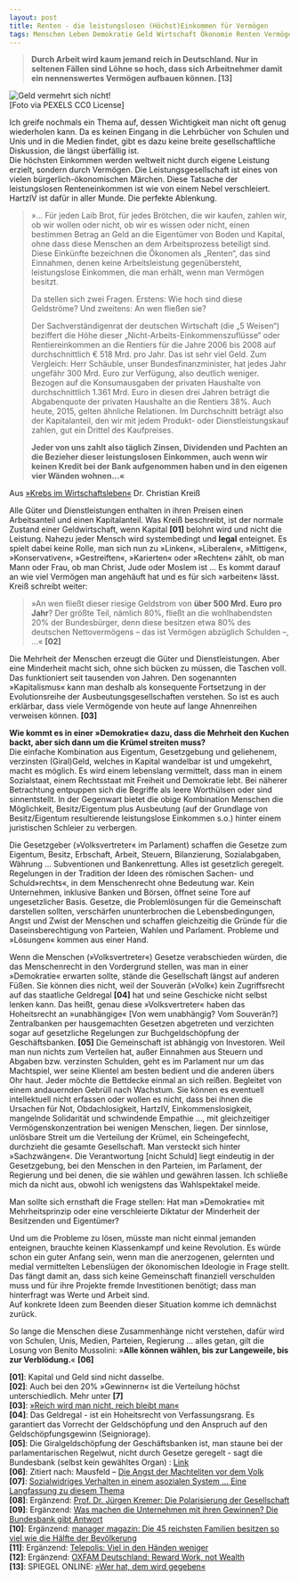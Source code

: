 ```yaml
---
layout: post
title: Renten - die leistungslosen (Höchst)Einkommen für Vermögen
tags: Menschen Leben Demokratie Geld Wirtschaft Ökonomie Renten Vermögen Parteien HartzIV
---
```

>**Durch Arbeit wird kaum jemand reich in Deutschland. Nur in seltenen Fällen sind Löhne so hoch, dass sich Arbeitnehmer damit ein nennenswertes Vermögen aufbauen können. [13]**  

![Geld vermehrt sich nicht!](https://denkstaette.github.io/assets/img/renten.jpg)   
[Foto via PEXELS CC0 License]

Ich greife nochmals ein Thema auf, dessen Wichtigkeit man nicht oft genug wiederholen kann. Da es keinen Eingang in die Lehrbücher von Schulen und Unis und in die Medien findet, gibt es dazu keine breite gesellschaftliche Diskussion, die längst überfällig ist.<br />Die höchsten Einkommen werden weltweit nicht durch eigene Leistung erzielt, sondern durch Vermögen. Die Leistungsgesellschaft ist eines von vielen bürgerlich-ökonomischen Märchen. Diese Tatsache der leistungslosen Renteneinkommen ist wie von einem Nebel verschleiert. HartzIV ist dafür in aller Munde. Die perfekte Ablenkung.<!--more-->

>»… Für jeden Laib Brot, für jedes Brötchen, die wir kaufen, zahlen wir, ob wir wollen oder nicht, ob wir es wissen oder nicht, einen bestimmen Betrag an Geld an die Eigentümer von Boden und Kapital, ohne dass diese Menschen an dem Arbeitsprozess beteiligt sind. Diese Einkünfte bezeichnen die Ökonomen als „Renten“, das sind Einnahmen, denen keine Arbeitsleistung gegenübersteht, leistungslose Einkommen, die man erhält, wenn man Vermögen besitzt.
>
>Da stellen sich zwei Fragen. Erstens: Wie hoch sind diese Geldströme? Und zweitens: An wen fließen sie?
>
>Der Sachverständigenrat der deutschen Wirtschaft (die „5 Weisen“) beziffert die Höhe dieser „Nicht-Arbeits-Einkommenszuflüsse“ oder Rentiereinkommen an die Rentiers für die Jahre 2006 bis 2008 auf durchschnittlich € 518 Mrd. pro Jahr. Das ist sehr viel Geld. Zum Vergleich: Herr Schäuble, unser Bundesfinanzminister, hat jedes Jahr ungefähr 300 Mrd. Euro zur Verfügung, also deutlich weniger. Bezogen auf die Konsumausgaben der privaten Haushalte von durchschnittlich 1.361 Mrd. Euro in diesen drei Jahren beträgt die Abgabenquote der privaten Haushalte an die Rentiers 38%. Auch heute, 2015, gelten ähnliche Relationen. Im Durchschnitt beträgt also der Kapitalanteil, den wir mit jedem Produkt- oder Dienstleistungskauf zahlen, gut ein Drittel des Kaufpreises.
>
>**Jeder von uns zahlt also täglich Zinsen, Dividenden und Pachten an die Bezieher dieser leistungslosen Einkommen, auch wenn wir keinen Kredit bei der Bank aufgenommen haben und in den eigenen vier Wänden wohnen…«**

Aus [»Krebs im Wirtschaftsleben«](http://menschengerechtewirtschaft.de/krebs-im-wirtschaftsleben) Dr. Christian Kreiß 

Alle Güter und Dienstleistungen enthalten in ihren Preisen einen Arbeitsanteil und einen Kapitalanteil. Was Kreiß beschreibt, ist der normale Zustand einer Geldwirtschaft, wenn Kapital **[01]** belohnt wird und nicht die Leistung. Nahezu jeder Mensch wird systembedingt und **legal** enteignet. Es spielt dabei keine Rolle, man sich nun zu »Linken«, »Liberalen«, »Mittigen«, »Konservativen«, »Gestreiften«, »Karierten« oder »Rechten« zählt, ob man Mann oder Frau, ob man Christ, Jude oder Moslem ist ... Es kommt darauf an wie viel Vermögen man angehäuft hat und es für sich »arbeiten« lässt. Kreiß schreibt weiter:
>»An wen fließt dieser riesige Geldstrom von **über 500 Mrd. Euro pro Jahr**? Der größte Teil, nämlich 80%, fließt an die wohlhabendsten 20% der Bundesbürger, denn diese besitzen etwa 80% des deutschen Nettovermögens – das ist Vermögen abzüglich Schulden  –, ...« **[02]**

Die Mehrheit der Menschen erzeugt die Güter und Dienstleistungen. Aber eine Minderheit macht sich, ohne sich bücken zu müssen, die Taschen voll. Das funktioniert seit tausenden von Jahren. Den sogenannten »Kapitalismus« kann man deshalb als konsequente Fortsetzung in der Evolutionsreihe der Ausbeutungsgesellschaften verstehen. So ist es auch erklärbar, dass viele Vermögende von heute auf lange Ahnenreihen verweisen können. **[03]** 

**Wie kommt es in einer »Demokratie« dazu, dass die Mehrheit den Kuchen backt, aber sich dann um die Krümel streiten muss?**   
Die einfache Kombination aus Eigentum, Gesetzgebung und geliehenem, verzinsten (Giral)Geld, welches in Kapital wandelbar ist und umgekehrt, macht es möglich. 
Es wird einem lebenslang vermittelt, dass man in einem Sozialstaat, einem Rechtsstaat mit Freiheit und Demokratie lebt. Bei näherer Betrachtung entpuppen sich die Begriffe als leere Worthülsen oder sind sinnentstellt. In der Gegenwart bietet die obige Kombination Menschen die Möglichkeit, Besitz/Eigentum plus Ausbeutung (auf der Grundlage von Besitz/Eigentum resultierende leistungslose Einkommen s.o.) hinter einem juristischen Schleier zu verbergen. 

Die Gesetzgeber (»Volksvertreter« im Parlament) schaffen die Gesetze zum Eigentum, Besitz, Erbschaft, Arbeit, Steuern, Bilanzierung, Sozialabgaben, Währung … Subventionen und Bankenrettung. Alles ist gesetzlich geregelt. Regelungen in der Tradition der Ideen des römischen Sachen- und Schuld»rechts«, in dem Menschenrecht ohne Bedeutung war. Kein Unternehmen, inklusive Banken und Börsen, öffnet seine Tore auf ungesetzlicher Basis. Gesetze, die Problemlösungen für die Gemeinschaft darstellen sollten, verschärfen ununterbrochen die Lebensbedingungen, Angst und Zwist der Menschen und schaffen gleichzeitig die Gründe für die Daseinsberechtigung von Parteien, Wahlen und Parlament. Probleme und »Lösungen« kommen aus einer Hand.

Wenn die Menschen (»Volksvertreter«) Gesetze verabschieden würden, die das Menschenrecht in den Vordergrund stellen, was man in einer »Demokratie« erwarten sollte, stände die Gesellschaft längst auf anderen Füßen. Sie können dies nicht, weil der Souverän (»Volk«) kein Zugriffsrecht auf das staatliche Geldregal **[04]** hat und seine Geschicke nicht selbst lenken kann. Das heißt, genau diese »Volksvertreter« haben das Hoheitsrecht an »unabhängige« [Von wem unabhängig? Vom Souverän?] Zentralbanken per hausgemachten Gesetzen abgetreten und verzichten sogar auf gesetzliche Regelungen zur Buchgeldschöpfung der Geschäftsbanken. **[05]**
Die Gemeinschaft ist abhängig von Investoren. Weil man nun nichts zum Verteilen hat, außer Einnahmen aus Steuern und Abgaben bzw. verzinsten Schulden, geht es im Parlament nur um das Machtspiel, wer seine Klientel am besten bedient und die anderen übers Ohr haut. Jeder möchte die Bettdecke einmal an sich reißen. Begleitet von einem andauernden Gebrüll nach Wachstum. Sie können es eventuell intellektuell nicht erfassen oder wollen es nicht, dass bei ihnen die Ursachen für Not, Obdachlosigkeit, HartzIV, Einkommenslosigkeit, mangelnde Solidarität und schwindende Empathie …, mit gleichzeitiger Vermögenskonzentration bei wenigen Menschen, liegen. Der sinnlose, unlösbare Streit um die Verteilung der Krümel, ein Scheingefecht, durchzieht die gesamte Gesellschaft. Man versteckt sich hinter »Sachzwängen«.
Die Verantwortung [nicht Schuld] liegt eindeutig in der Gesetzgebung, bei den Menschen in den Parteien, im Parlament, der Regierung und bei denen, die sie wählen und gewähren lassen. Ich schließe mich da nicht aus, obwohl ich wenigstens das Wahlspektakel meide.

Man sollte sich ernsthaft die Frage stellen: Hat man »Demokratie« mit Mehrheitsprinzip oder eine verschleierte Diktatur der Minderheit der Besitzenden und Eigentümer? 

Und um die Probleme zu lösen, müsste man nicht einmal jemanden enteignen, brauchte keinen Klassenkampf und keine Revolution. Es würde schon ein guter Anfang sein, wenn man die anerzogenen, gelernten und medial vermittelten Lebenslügen der ökonomischen Ideologie in Frage stellt. Das fängt damit an, dass sich keine Gemeinschaft finanziell verschulden muss und für ihre Projekte fremde Investitionen benötigt; dass man hinterfragt was Werte und Arbeit sind.  
Auf konkrete Ideen zum Beenden dieser Situation komme ich demnächst zurück.

So lange die Menschen diese Zusammenhänge nicht verstehen, dafür wird von Schulen, Unis, Medien, Parteien, Regierung … alles getan, gilt die Losung von Benito Mussolini: »**Alle können wählen, bis zur Langeweile, bis zur Verblödung.**« **[06]** 



**[01]**: Kapital und Geld sind nicht dasselbe.  
**[02]**: Auch bei den 20% »Gewinnern« ist die Verteilung höchst unterschiedlich. Mehr unter **[7]**  
**[03]**: [»Reich wird man nicht, reich bleibt man«](https://denkstaette.github.io/2016/12/07/reich-bleibt-man/)  
**[04]**: Das Geldregal - ist ein Hoheitsrecht von Verfassungsrang. Es garantiert das Vorrecht der Geldschöpfung und den Anspruch auf den Geldschöpfungsgewinn (Seigniorage).  
**[05]**: Die Giralgeldschöpfung der Geschäftsbanken ist, man staune bei der parlamentarischen Regelwut, nicht durch Gesetze geregelt - sagt die Bundesbank (selbst kein gewähltes Organ) : [Link](http://www.bundesbank.de/Redaktion/DE/FAQ_Listen/faq_zum_thema_geldschoepfung.html?docId=175746#175746 "Bundesbank")  
**[06]**: Zitiert nach: Mausfeld – [Die Angst der Machteliten vor dem Volk](https://www.uni-kiel.de/psychologie/mausfeld/pubs/Mausfeld_Die_Angst_der_Machteliten_vor_dem_Volk.pdf)  
**[07]**: [Sozialwidriges Verhalten in einem asozialen System ... Eine Langfassung zu diesem Thema]( https://denkstaette.github.io/2016/09/22/asoziales-system/ "Sozialwidriges Verhalten in einem asozialen System ...")  
**[08]**: Ergänzend: [Prof. Dr. Jürgen Kremer: Die Polarisierung der Gesellschaft](http://www.humane-wirtschaft.de/2010_06/HW_2010_06_S02-07.pdf)  
**[09]**: Ergänzend: [Was machen die Unternehmen mit ihren Gewinnen? Die Bundesbank gibt Antwort](https://www.isw-muenchen.de/2018/01/was-machen-die-unternehmen-mit-ihren-gewinnen-die-bundesbank-gibt-antwort/)  
**[10]**: Ergänzend: [manager magazin: Die 45 reichsten Familien besitzen so viel wie die Hälfte der Bevölkerung](http://archive.is/dcrjZ)  
**[11]**: Ergänzend: [Telepolis: Viel in den Händen weniger](http://archive.is/v7ZYN#selection-539.1-539.28)  
**[12]**: Ergänzend: [OXFAM Deutschland: Reward Work, not Wealth](https://www.oxfam.de/ueber-uns/publikationen/reward-work-not-wealth)  
**[13]**: SPIEGEL ONLINE: [»Wer hat, dem wird gegeben«](http://www.spiegel.de/wirtschaft/soziales/deutschland-in-zahlen-gewinne-wachsen-schneller-als-arbeitseinkommen-a-1158925.html)  
